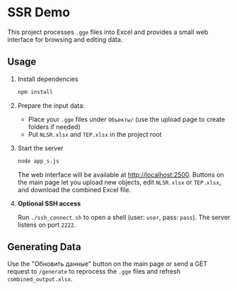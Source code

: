 # SSR Demo

This project processes `.gge` files into Excel and provides a small web interface for browsing and editing data.

## Usage

1. Install dependencies
   ```bash
   npm install
   ```
2. Prepare the input data:
   - Place your `.gge` files under `Объекты/` (use the upload page to create folders if needed)
   - Put `NLSR.xlsx` and `TEP.xlsx` in the project root
3. Start the server
   ```bash
   node app_s.js
   ```
   The web interface will be available at <http://localhost:2500>.
   Buttons on the main page let you upload new objects, edit `NLSR.xlsx` or `TEP.xlsx`, and download the combined Excel file.

4. **Optional SSH access**

   Run `./ssh_connect.sh` to open a shell (user: `user`, pass: `pass`). The server listens on port `2222`.

## Generating Data

Use the "Обновить данные" button on the main page or send a GET request to `/generate` to reprocess the `.gge` files and refresh `combined_output.xlsx`.
